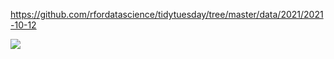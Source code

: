https://github.com/rfordatascience/tidytuesday/tree/master/data/2021/2021-10-12

![](plots/seafood_consumption.png)
